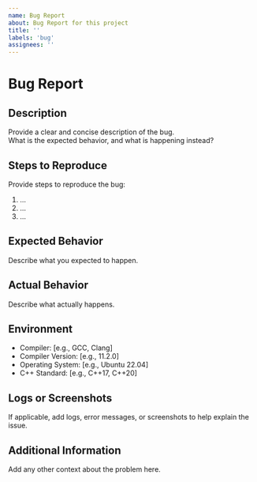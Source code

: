 ```yaml
---
name: Bug Report
about: Bug Report for this project
title: ''
labels: 'bug'
assignees: ''
---
```


# Bug Report

## Description

Provide a clear and concise description of the bug.  
What is the expected behavior, and what is happening instead?

## Steps to Reproduce

Provide steps to reproduce the bug:

1. ...
2. ...
3. ...

## Expected Behavior

Describe what you expected to happen.

## Actual Behavior

Describe what actually happens.

## Environment

- Compiler: [e.g., GCC, Clang]
- Compiler Version: [e.g., 11.2.0]
- Operating System: [e.g., Ubuntu 22.04]
- C++ Standard: [e.g., C++17, C++20]

## Logs or Screenshots

If applicable, add logs, error messages, or screenshots to help explain the issue.

## Additional Information

Add any other context about the problem here.
